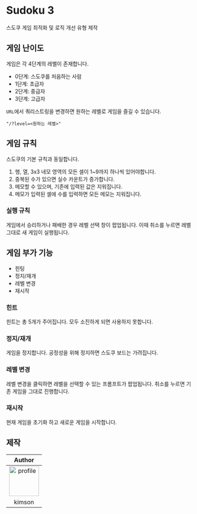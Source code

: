 # Sudoku 3

스도쿠 게임 최적화 및 로직 개선 유형 제작

## 게임 난이도

게임은 각 4단계의 레벨이 존재합니다.

- 0단계: 스도쿠를 처음하는 사람
- 1단계: 초급자
- 2단계: 중급자
- 3단계: 고급자

`URL`에서 쿼리스트링을 변경하면 원하는 레벨로 게임을 즐길 수 있습니다.

```plaintext
"/?level=<원하는 레벨>"
```

## 게임 규칙

스도쿠의 기본 규칙과 동일합니다.

1. 행, 열, 3x3 네모 영역의 모든 셀이 1~9까지 하나씩 있어야합니다.
2. 중복된 수가 있으면 실수 카운트가 증가합니다.
3. 메모할 수 있으며, 기존에 입력된 값은 지워집니다.
4. 메모가 입력된 셀에 수를 입력하면 모든 메모는 지워집니다.

### 실행 규칙

게임에서 승리하거나 패배한 경우 레벨 선택 창이 팝업됩니다. 이때 취소를 누르면 레벨 그대로 새 게임이 실행됩니다.

## 게임 부가 기능

- 힌팅
- 정지/재개
- 레벨 변경
- 재시작

### 힌트

힌트는 총 5개가 주어집니다. 모두 소진하게 되면 사용하지 못합니다.

### 정지/재개

게임을 정지합니다. 공정성을 위해 정지하면 스도쿠 보드는 가려집니다.

### 레벨 변경

레벨 변경을 클릭하면 레벨을 선택할 수 있는 프롬프트가 팝업됩니다. 취소를 누르면 기존 게임을 그대로 진행합니다.

### 재시작

현재 게임을 초기화 하고 새로운 게임을 시작합니다.

## 제작

|                                                                Author                                                                |
| :----------------------------------------------------------------------------------------------------------------------------------: |
| [<img src="https://avatars.githubusercontent.com/u/71887242?v=4" alt="profile" width="80" height="80">](https://github.com/kkn1125/) |
|                                                                kimson                                                                |
